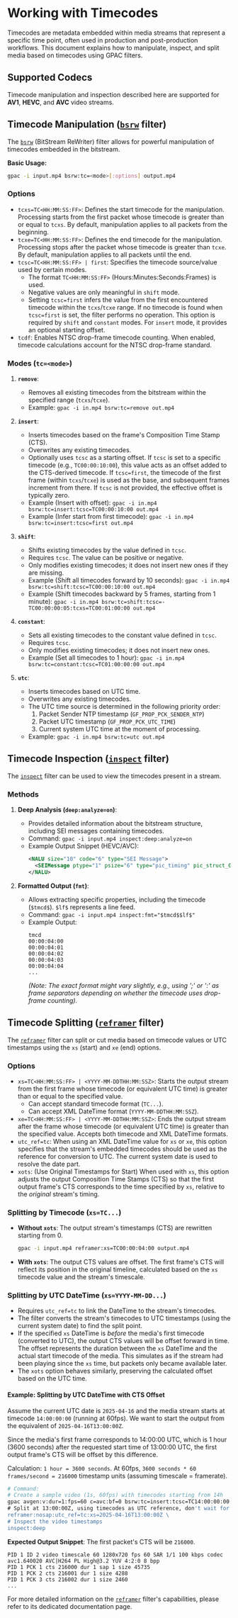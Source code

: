# Working with Timecodes

Timecodes are metadata embedded within media streams that represent a specific time point, often used in production and post-production workflows. This document explains how to manipulate, inspect, and split media based on timecodes using GPAC filters.

## Supported Codecs

Timecode manipulation and inspection described here are supported for **AV1**, **HEVC**, and **AVC** video streams.

## Timecode Manipulation ([`bsrw`](bsrw) filter)

The [`bsrw`](bsrw) (BitStream ReWriter) filter allows for powerful manipulation of timecodes embedded in the bitstream.

**Basic Usage:**

```bash
gpac -i input.mp4 bsrw:tc=<mode>[:options] output.mp4
```

### Options

- `tcxs=TC<HH:MM:SS:FF>`: Defines the start timecode for the manipulation. Processing starts from the first packet whose timecode is greater than or equal to `tcxs`. By default, manipulation applies to all packets from the beginning.
- `tcxe=TC<HH:MM:SS:FF>`: Defines the end timecode for the manipulation. Processing stops after the packet whose timecode is greater than `tcxe`. By default, manipulation applies to all packets until the end.
- `tcsc=TC<HH:MM:SS:FF> | first`: Specifies the timecode source/value used by certain modes.
  - The format `TC<HH:MM:SS:FF>` (Hours:Minutes:Seconds:Frames) is used.
  - Negative values are only meaningful in `shift` mode.
  - Setting `tcsc=first` infers the value from the first encountered timecode within the `tcxs`/`tcxe` range. If no timecode is found when `tcsc=first` is set, the filter performs no operation. This option is required by `shift` and `constant` modes. For `insert` mode, it provides an optional starting offset.
- `tcdf`: Enables NTSC drop-frame timecode counting. When enabled, timecode calculations account for the NTSC drop-frame standard.

### Modes (`tc=<mode>`)

1.  **`remove`**:

    - Removes all existing timecodes from the bitstream within the specified range (`tcxs`/`tcxe`).
    - Example: `gpac -i in.mp4 bsrw:tc=remove out.mp4`

2.  **`insert`**:

    - Inserts timecodes based on the frame's Composition Time Stamp (CTS).
    - Overwrites any existing timecodes.
    - Optionally uses `tcsc` as a starting offset. If `tcsc` is set to a specific timecode (e.g., `TC00:00:10:00`), this value acts as an offset added to the CTS-derived timecode. If `tcsc=first`, the timecode of the first frame (within `tcxs`/`tcxe`) is used as the base, and subsequent frames increment from there. If `tcsc` is not provided, the effective offset is typically zero.
    - Example (Insert with offset): `gpac -i in.mp4 bsrw:tc=insert:tcsc=TC00:00:10:00 out.mp4`
    - Example (Infer start from first timecode): `gpac -i in.mp4 bsrw:tc=insert:tcsc=first out.mp4`

3.  **`shift`**:

    - Shifts existing timecodes by the value defined in `tcsc`.
    - Requires `tcsc`. The value can be positive or negative.
    - Only modifies existing timecodes; it does not insert new ones if they are missing.
    - Example (Shift all timecodes forward by 10 seconds): `gpac -i in.mp4 bsrw:tc=shift:tcsc=TC00:00:10:00 out.mp4`
    - Example (Shift timecodes backward by 5 frames, starting from 1 minute): `gpac -i in.mp4 bsrw:tc=shift:tcsc=-TC00:00:00:05:tcxs=TC00:01:00:00 out.mp4`

4.  **`constant`**:

    - Sets all existing timecodes to the constant value defined in `tcsc`.
    - Requires `tcsc`.
    - Only modifies existing timecodes; it does not insert new ones.
    - Example (Set all timecodes to 1 hour): `gpac -i in.mp4 bsrw:tc=constant:tcsc=TC01:00:00:00 out.mp4`

5.  **`utc`**:
    - Inserts timecodes based on UTC time.
    - Overwrites any existing timecodes.
    - The UTC time source is determined in the following priority order:
      1.  Packet Sender NTP timestamp (`GF_PROP_PCK_SENDER_NTP`)
      2.  Packet UTC timestamp (`GF_PROP_PCK_UTC_TIME`)
      3.  Current system UTC time at the moment of processing.
    - Example: `gpac -i in.mp4 bsrw:tc=utc out.mp4`

## Timecode Inspection ([`inspect`](inspect) filter)

The [`inspect`](inspect) filter can be used to view the timecodes present in a stream.

### Methods

1.  **Deep Analysis (`deep:analyze=on`)**:

    - Provides detailed information about the bitstream structure, including SEI messages containing timecodes.
    - Command: `gpac -i input.mp4 inspect:deep:analyze=on`
    - Example Output Snippet (HEVC/AVC):
      ```xml
      <NALU size="10" code="6" type="SEI Message">
        <SEIMessage ptype="1" psize="6" type="pic_timing" pic_struct_0="0" num_clock_ts="1" clock_timestamp_flag_0="1" nuit_field_based_flag_0="0" counting_type_0="0" full_timestamp_flag_0="1" discontinuity_flag_0="0" cnt_dropped_flag_0="0" time_code_0="00:00:07:07"/>
      </NALU>
      ```

2.  **Formatted Output (`fmt`)**:
    - Allows extracting specific properties, including the timecode (`$tmcd$`). `$lf$` represents a line feed.
    - Command: `gpac -i input.mp4 inspect:fmt="$tmcd$$lf$"`
    - Example Output:
      ```
      tmcd
      00:00:04:00
      00:00:04:01
      00:00:04:02
      00:00:04:03
      00:00:04:04
      ...
      ```
      _(Note: The exact format might vary slightly, e.g., using ';' or ':' as frame separators depending on whether the timecode uses drop-frame counting)._

## Timecode Splitting ([`reframer`](reframer) filter)

The [`reframer`](reframer) filter can split or cut media based on timecode values or UTC timestamps using the `xs` (start) and `xe` (end) options.

### Options

- `xs=TC<HH:MM:SS:FF> | <YYYY-MM-DDTHH:MM:SSZ>`: Starts the output stream from the first frame whose timecode (or equivalent UTC time) is greater than or equal to the specified value.
  - Can accept standard timecode format (`TC...`).
  - Can accept XML DateTime format (`YYYY-MM-DDTHH:MM:SSZ`).
- `xe=TC<HH:MM:SS:FF> | <YYYY-MM-DDTHH:MM:SSZ>`: Ends the output stream after the frame whose timecode (or equivalent UTC time) is greater than the specified value. Accepts both timecode and XML DateTime formats.
- `utc_ref=tc`: When using an XML DateTime value for `xs` or `xe`, this option specifies that the stream's embedded timecodes should be used as the reference for conversion to UTC. The current system date is used to resolve the date part.
- `xots`: (Use Original Timestamps for Start) When used with `xs`, this option adjusts the output Composition Time Stamps (CTS) so that the first output frame's CTS corresponds to the time specified by `xs`, relative to the _original_ stream's timing.

### Splitting by Timecode (`xs=TC...`)

- **Without `xots`**: The output stream's timestamps (CTS) are rewritten starting from 0.
  ```bash
  gpac -i input.mp4 reframer:xs=TC00:00:04:00 output.mp4
  ```
- **With `xots`**: The output CTS values are offset. The first frame's CTS will reflect its position in the original timeline, calculated based on the `xs` timecode value and the stream's timescale.

### Splitting by UTC DateTime (`xs=YYYY-MM-DD...`)

- Requires `utc_ref=tc` to link the DateTime to the stream's timecodes.
- The filter converts the stream's timecodes to UTC timestamps (using the current system date) to find the split point.
- If the specified `xs` DateTime is _before_ the media's first timecode (converted to UTC), the output CTS values will be offset forward in time. The offset represents the duration between the `xs` DateTime and the actual start timecode of the media. This simulates as if the stream had been playing since the `xs` time, but packets only became available later.
- The `xots` option behaves similarly, preserving the calculated offset based on the UTC time.

#### Example: Splitting by UTC DateTime with CTS Offset

Assume the current UTC date is `2025-04-16` and the media stream starts at timecode `14:00:00:00` (running at 60fps). We want to start the output from the equivalent of `2025-04-16T13:00:00Z`.

Since the media's first frame corresponds to 14:00:00 UTC, which is 1 hour (3600 seconds) after the requested start time of 13:00:00 UTC, the first output frame's CTS will be offset by this difference.

Calculation: `1 hour = 3600 seconds`. At 60fps, `3600 seconds * 60 frames/second = 216000` timestamp units (assuming timescale = framerate).

```bash
# Command:
# Create a sample video (1s, 60fps) with timecodes starting from 14h
gpac avgen:v:dur=1:fps=60 c=avc:bf=0 bsrw:tc=insert:tcsc=TC14:00:00:00 \
# Split at 13:00:00Z, using timecodes as UTC reference, don't wait for SAP
reframer:nosap:utc_ref=tc:xs=2025-04-16T13:00:00Z \
# Inspect the video timestamps
inspect:deep
```

**Expected Output Snippet**:
The first packet's CTS will be `216000`.

```
PID 1 ID 2 video timescale 60 1280x720 fps 60 SAR 1/1 100 kbps codec avc1.640020 AVC|H264 PL High@3.2 YUV 4:2:0 8 bpp
PID 1 PCK 1 cts 216000 dur 1 sap 1 size 45735
PID 1 PCK 2 cts 216001 dur 1 size 4288
PID 1 PCK 3 cts 216002 dur 1 size 2460
...
```

For more detailed information on the [`reframer`](reframer) filter's capabilities, please refer to its dedicated documentation page.
